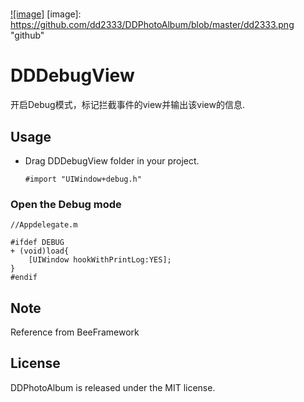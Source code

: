 # 


[![image]](http://www.dd2333.com/)
[image]: https://github.com/dd2333/DDPhotoAlbum/blob/master/dd2333.png "github"

DDDebugView
===================================
  开启Debug模式，标记拦截事件的view并输出该view的信息.<br />

Usage
-----------------------------------
* Drag DDDebugView folder in your project.<br />

  ```#import "UIWindow+debug.h"```

### Open the Debug mode
    //Appdelegate.m
    
    #ifdef DEBUG
    + (void)load{
        [UIWindow hookWithPrintLog:YES];
    }
    #endif
    
Note
-----------------------------------
  Reference from BeeFramework

License
-----------------------------------
  DDPhotoAlbum is released under the MIT license.<br />
